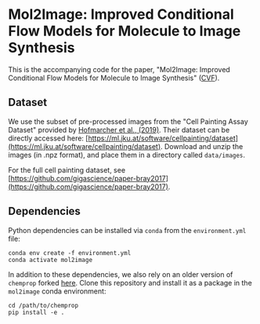 # Mol2Image: Improved Conditional Flow Models for Molecule to Image Synthesis

This is the accompanying code for the paper, "Mol2Image: Improved Conditional Flow Models for Molecule to Image Synthesis" ([CVF](https://openaccess.thecvf.com/content/CVPR2021/papers/Yang_Mol2Image_Improved_Conditional_Flow_Models_for_Molecule_to_Image_Synthesis_CVPR_2021_paper.pdf)).

## Dataset

We use the subset of pre-processed images from the "Cell Painting Assay Dataset" provided by [Hofmarcher et al., (2019)](https://github.com/ml-jku/hti-cnn). Their dataset can be directly accessed here: [https://ml.jku.at/software/cellpainting/dataset](https://ml.jku.at/software/cellpainting/dataset). Download and unzip the images (in .npz format), and place them in a directory called `data/images`.

For the full cell painting dataset, see [https://github.com/gigascience/paper-bray2017](https://github.com/gigascience/paper-bray2017).

## Dependencies

Python dependencies can be installed via `conda` from the `environment.yml` file:
```
conda env create -f environment.yml
conda activate mol2image
```
In addition to these dependencies, we also rely on an older version of `chemprop` forked [here](https://github.com/uhlerlab/chemprop). Clone this repository and install it as a package in the `mol2image` conda environment:
```
cd /path/to/chemprop
pip install -e .
```
